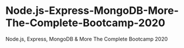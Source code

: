 # Node.js-Express-MongoDB-More-The-Complete-Bootcamp-2020
Node.js, Express, MongoDB &amp; More The Complete Bootcamp 2020
